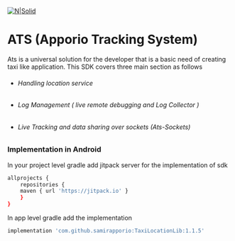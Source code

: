 [![N|Solid](https://www.apporio.com/wp-content/uploads/2018/03/logo-1.png)](https://www.apporio.com/)

# ATS (Apporio Tracking System)
Ats is a universal solution for the developer that is a basic need of creating taxi like application. This SDK covers three main section as follows

  - ###### Handling location service
  - ###### Log Management ( live remote debugging and Log Collector  )
  - ###### Live Tracking and data sharing over sockets (Ats-Sockets)      
  
 


### Implementation in Android
In your project level gradle add jitpack server for the implementation of sdk 
```sh
allprojects {
	repositories {
	maven { url 'https://jitpack.io' }
	}
}
```

In app level gradle add the implementation 
```sh
implementation 'com.github.samirapporio:TaxiLocationLib:1.1.5'
```
